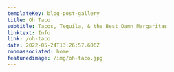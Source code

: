 ```yaml
---
templateKey: blog-post-gallery
title: Oh Taco
subtitle: Tacos, Tequila, & the Best Damn Margaritas
linktext: Info
link: /oh-taco
date: 2022-05-24T13:26:57.606Z
roomassociated: home
featuredimage: /img/oh-taco.jpg
---
```

